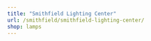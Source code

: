 ```yaml
---
title: "Smithfield Lighting Center"
url: /smithfield/smithfield-lighting-center/
shop: lamps
---
```

